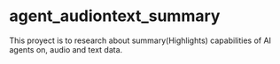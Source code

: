 # agent_audiontext_summary
This proyect is to research about summary(Highlights) capabilities of AI agents on, audio and text data.
